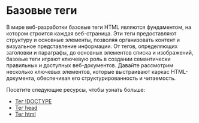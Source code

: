 # Базовые теги

В мире веб-разработки базовые теги HTML являются фундаментом, на котором строится каждая веб-страница. Эти теги предоставляют структуру и основные элементы, позволяя организовать контент и визуальное представление информации. От тегов, определяющих заголовки и параграфы, до основных элементов списка и изображений, базовые теги играют ключевую роль в создании семантически правильных и доступных веб-документов. Давайте рассмотрим несколько ключевых элементов, которые выстраивают каркас HTML-документа, обеспечивая его структурированность и читаемость.

Посетите следующие ресурсы, чтобы узнать больше:
- [Тег !DOCTYPE](Tag%20<!DOCTYPE>/README.md)
- [Тег head](Tag%20<head>/README.md)
- [Тег html](Tag%20<html>/README.md)